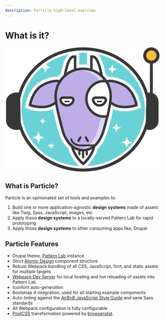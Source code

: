 ```yaml
---
description: Particle high-level overview
---
```


# What is it?

![Astrogoat is the official logo of Particle, by Lisa Jansen](../.gitbook/assets/astrogoat.png)

## What is Particle?

Particle is an opinionated set of tools and examples to:

1. Build one or more application-agnostic **design systems** made of assets like Twig, Sass, JavaScript, images, etc
2. Apply those **design systems** to a locally-served Pattern Lab for rapid prototyping
3. Apply those **design systems** to other consuming apps like, Drupal

## Particle Features

* Drupal theme, [Pattern Lab](https://patternlab.io/docs/) instance
* Strict [Atomic Design](http://atomicdesign.bradfrost.com/) component structure
* Robust Webpack bundling of all CSS, JavaScript, font, and static assets for multiple targets
* [Webpack Dev Server](https://github.com/webpack/webpack-dev-server) for local hosting and hot reloading of assets into Pattern Lab
* Iconfont auto-generation
* Bootstrap 4 integration, used for all starting example components
* Auto-linting against the [AirBnB JavaScript Style Guide](https://github.com/airbnb/javascript) and sane Sass standards
* All Webpack configuration is fully configurable
* [PostCSS](https://github.com/postcss/postcss/blob/master/README.md) transformation powered by [browserslist](https://github.com/browserslist/browserslist).

